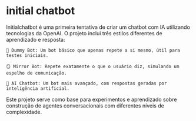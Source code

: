 # initial chatbot
Initialchatbot é uma primeira tentativa de criar um chatbot com IA utilizando tecnologias da OpenAI. O projeto inclui três estilos diferentes de aprendizado e resposta:

    🤖 Dummy Bot: Um bot básico que apenas repete a si mesmo, útil para testes iniciais.

    🪞 Mirror Bot: Repete exatamente o que o usuário diz, simulando um espelho de comunicação.

    🧠 AI Chatbot: Um bot mais avançado, com respostas geradas por inteligência artificial.

Este projeto serve como base para experimentos e aprendizado sobre construção de agentes conversacionais com diferentes níveis de complexidade.

